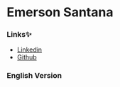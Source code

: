 # Emerson Santana

<h3>Links✨</h3>
<ul>
  <li><a href="https://www.linkedin.com/in/emerson-santana-dev/">Linkedin</a></li>
  <li><a href="https://github.com/ESSantana">Github</a></li>
</ul>



### English Version

